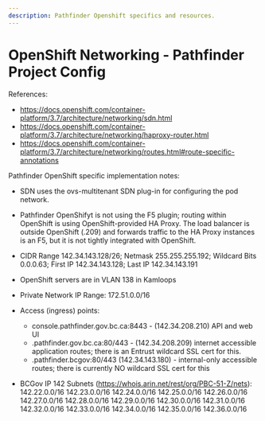```yaml
---
description: Pathfinder Openshift specifics and resources.
---
```

# OpenShift Networking - Pathfinder Project Config

References:
* https://docs.openshift.com/container-platform/3.7/architecture/networking/sdn.html
* https://docs.openshift.com/container-platform/3.7/architecture/networking/haproxy-router.html
* https://docs.openshift.com/container-platform/3.7/architecture/networking/routes.html#route-specific-annotations

Pathfinder OpenShift specific implementation notes:
* SDN uses the ovs-multitenant SDN plug-in for configuring the pod network.
* Pathfinder OpenShifyt is not using the F5 plugin; routing within OpenShift is using OpenShift-provided HA Proxy. The load balancer is outside OpenShift (.209) and forwards traffic to the HA Proxy instances is an F5, but it is not tightly integrated with OpenShift. 
* CIDR Range 142.34.143.128/26; Netmask 255.255.255.192; Wildcard Bits 0.0.0.63; First IP 142.34.143.128; Last IP 142.34.143.191
* OpenShift servers are in VLAN 138 in Kamloops
* Private Network IP Range: 172.51.0.0/16

* Access (ingress) points:
  * console.pathfinder.gov.bc.ca:8443 - (142.34.208.210) API and web UI
  * .pathfinder.gov.bc.ca:80/443 - (142.34.208.209) internet accessible application routes; there is an Entrust wildcard SSL cert for this.
  * .pathfinder.bcgov:80/443 (142.34.143.180) - internal-only accessible routes; there is currently NO wildcard SSL cert for this

* BCGov IP 142 Subnets (https://whois.arin.net/rest/org/PBC-51-Z/nets): 
142.22.0.0/16 142.23.0.0/16 142.24.0.0/16 142.25.0.0/16 142.26.0.0/16 142.27.0.0/16 142.28.0.0/16 142.29.0.0/16 142.30.0.0/16 142.31.0.0/16 142.32.0.0/16 142.33.0.0/16 142.34.0.0/16 142.35.0.0/16 142.36.0.0/16

